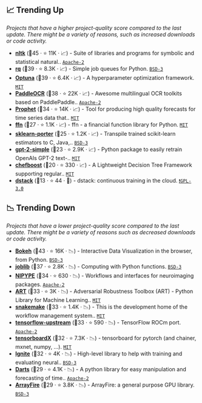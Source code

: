 ## 📈 Trending Up

_Projects that have a higher project-quality score compared to the last update. There might be a variety of reasons, such as increased downloads or code activity._

- <b><a href="https://github.com/nltk/nltk">nltk</a></b> (🥇45 ·  ⭐ 11K · 📈) - Suite of libraries and programs for symbolic and statistical natural.. <code><a href="http://bit.ly/3nYMfla">Apache-2</a></code>
- <b><a href="https://github.com/rq/rq">rq</a></b> (🥇39 ·  ⭐ 8.3K · 📈) - Simple job queues for Python. <code><a href="http://bit.ly/3aKzpTv">BSD-3</a></code>
- <b><a href="https://github.com/optuna/optuna">Optuna</a></b> (🥇39 ·  ⭐ 6.4K · 📈) - A hyperparameter optimization framework. <code><a href="http://bit.ly/34MBwT8">MIT</a></code>
- <b><a href="https://github.com/PaddlePaddle/PaddleOCR">PaddleOCR</a></b> (🥇38 ·  ⭐ 22K · 📈) - Awesome multilingual OCR toolkits based on PaddlePaddle.. <code><a href="http://bit.ly/3nYMfla">Apache-2</a></code> <code><img src="https://git.io/JLy1M" style="display:inline;" width="13" height="13"></code>
- <b><a href="https://github.com/facebook/prophet">Prophet</a></b> (🥇34 ·  ⭐ 14K · 📈) - Tool for producing high quality forecasts for time series data that.. <code><a href="http://bit.ly/34MBwT8">MIT</a></code>
- <b><a href="https://github.com/pmorissette/ffn">ffn</a></b> (🥈27 ·  ⭐ 1.1K · 📈) - ffn - a financial function library for Python. <code><a href="http://bit.ly/34MBwT8">MIT</a></code>
- <b><a href="https://github.com/nok/sklearn-porter">sklearn-porter</a></b> (🥉25 ·  ⭐ 1.2K · 📈) - Transpile trained scikit-learn estimators to C, Java,.. <code><a href="http://bit.ly/3aKzpTv">BSD-3</a></code> <code><img src="https://git.io/JLy1F" style="display:inline;" width="13" height="13"></code>
- <b><a href="https://github.com/minimaxir/gpt-2-simple">gpt-2-simple</a></b> (🥉23 ·  ⭐ 2.9K · 📈) - Python package to easily retrain OpenAIs GPT-2 text-.. <code><a href="http://bit.ly/34MBwT8">MIT</a></code> <code><img src="https://git.io/JLy1A" style="display:inline;" width="13" height="13"></code>
- <b><a href="https://github.com/serengil/chefboost">chefboost</a></b> (🥉20 ·  ⭐ 330 · 📈) - A Lightweight Decision Tree Framework supporting regular.. <code><a href="http://bit.ly/34MBwT8">MIT</a></code>
- <b><a href="https://github.com/dstackai/dstack">dstack</a></b> (🥉13 ·  ⭐ 44 · 🐣) - dstack: continuous training in the cloud. <code><a href="http://bit.ly/2M0xdwT">❗️GPL-3.0</a></code>

## 📉 Trending Down

_Projects that have a lower project-quality score compared to the last update. There might be a variety of reasons such as decreased downloads or code activity._

- <b><a href="https://github.com/bokeh/bokeh">Bokeh</a></b> (🥇43 ·  ⭐ 16K · 📉) - Interactive Data Visualization in the browser, from Python. <code><a href="http://bit.ly/3aKzpTv">BSD-3</a></code>
- <b><a href="https://github.com/joblib/joblib">joblib</a></b> (🥇37 ·  ⭐ 2.8K · 📉) - Computing with Python functions. <code><a href="http://bit.ly/3aKzpTv">BSD-3</a></code>
- <b><a href="https://github.com/nipy/nipype">NIPYPE</a></b> (🥈34 ·  ⭐ 630 · 📉) - Workflows and interfaces for neuroimaging packages. <code><a href="http://bit.ly/3nYMfla">Apache-2</a></code>
- <b><a href="https://github.com/Trusted-AI/adversarial-robustness-toolbox">ART</a></b> (🥇33 ·  ⭐ 3K · 📉) - Adversarial Robustness Toolbox (ART) - Python Library for Machine Learning.. <code><a href="http://bit.ly/34MBwT8">MIT</a></code>
- <b><a href="https://github.com/snakemake/snakemake">snakemake</a></b> (🥈33 ·  ⭐ 1.4K · 📉) - This is the development home of the workflow management system.. <code><a href="http://bit.ly/34MBwT8">MIT</a></code>
- <b><a href="https://github.com/ROCmSoftwarePlatform/tensorflow-upstream">tensorflow-upstream</a></b> (🥈33 ·  ⭐ 590 · 📉) - TensorFlow ROCm port. <code><a href="http://bit.ly/3nYMfla">Apache-2</a></code> <code><img src="https://git.io/JLy1A" style="display:inline;" width="13" height="13"></code>
- <b><a href="https://github.com/lanpa/tensorboardX">tensorboardX</a></b> (🥈32 ·  ⭐ 7.3K · 📉) - tensorboard for pytorch (and chainer, mxnet, numpy, ...). <code><a href="http://bit.ly/34MBwT8">MIT</a></code>
- <b><a href="https://github.com/pytorch/ignite">Ignite</a></b> (🥉32 ·  ⭐ 4K · 📉) - High-level library to help with training and evaluating neural.. <code><a href="http://bit.ly/3aKzpTv">BSD-3</a></code> <code><img src="https://git.io/JLy1Q" style="display:inline;" width="13" height="13"></code>
- <b><a href="https://github.com/unit8co/darts">Darts</a></b> (🥈29 ·  ⭐ 4.1K · 📉) - A python library for easy manipulation and forecasting of time.. <code><a href="http://bit.ly/3nYMfla">Apache-2</a></code>
- <b><a href="https://github.com/arrayfire/arrayfire">ArrayFire</a></b> (🥈29 ·  ⭐ 3.8K · 📉) - ArrayFire: a general purpose GPU library. <code><a href="http://bit.ly/3aKzpTv">BSD-3</a></code>

